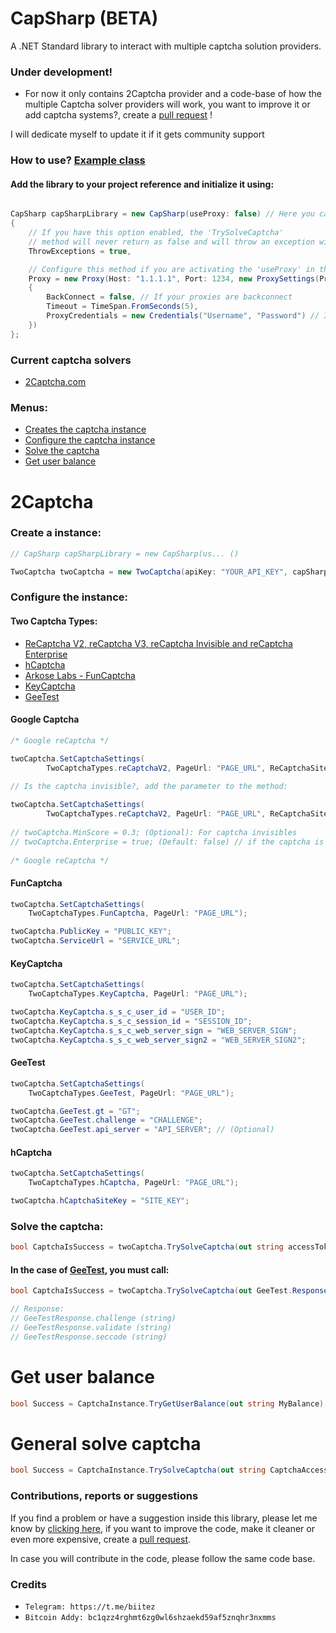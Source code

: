 # CapSharp (BETA)
A .NET Standard library to interact with multiple captcha solution providers. 

### Under development!
- For now it only contains 2Captcha provider and a code-base of how the multiple Captcha solver providers will work, you want to improve it or add captcha systems?, create a [pull request](https://github.com/biitez/CapSharp/pulls) !

I will dedicate myself to update it if it gets community support

### How to use? [Example class](https://github.com/biitez/CapSharp/blob/master/CapSharp.Tests/Program.cs)

#### Add the library to your project reference and initialize it using:

```cs

CapSharp capSharpLibrary = new CapSharp(useProxy: false) // Here you can assign the use of proxies
{
    // If you have this option enabled, the 'TrySolveCaptcha'
    // method will never return as false and will throw an exception with the error code
    ThrowExceptions = true,

    // Configure this method if you are activating the 'useProxy' in the method call
    Proxy = new Proxy(Host: "1.1.1.1", Port: 1234, new ProxySettings(ProxyProtocol.HTTP)
    {
        BackConnect = false, // If your proxies are backconnect
        Timeout = TimeSpan.FromSeconds(5),
        ProxyCredentials = new Credentials("Username", "Password") // If your proxies use credentials, assign them
    })
};

```

### Current captcha solvers

- [2Captcha.com](#2captcha)


### Menus:

- [Creates the captcha instance](#create-a-instance)
- [Configure the captcha instance](#configure-the-instance)
- [Solve the captcha](#solve-the-captcha)
- [Get user balance](#get-user-balance)

# 2Captcha

### Create a instance:
```cs
// CapSharp capSharpLibrary = new CapSharp(us... ()

TwoCaptcha twoCaptcha = new TwoCaptcha(apiKey: "YOUR_API_KEY", capSharp: capSharpLibrary);
```

### Configure the instance:

#### Two Captcha Types:

- [ReCaptcha V2, reCaptcha V3, reCaptcha Invisible and reCaptcha Enterprise](#google-captcha)
- [hCaptcha](#hcaptcha)
- [Arkose Labs - FunCaptcha](#funcaptcha)
- [KeyCaptcha](#keycaptcha)
- [GeeTest](#geetest)

#### Google Captcha
```cs
/* Google reCaptcha */

twoCaptcha.SetCaptchaSettings(
        TwoCaptchaTypes.reCaptchaV2, PageUrl: "PAGE_URL", ReCaptchaSiteKey: "RECAPTCHA_SITE");
        
// Is the captcha invisible?, add the parameter to the method:

twoCaptcha.SetCaptchaSettings(
        TwoCaptchaTypes.reCaptchaV2, PageUrl: "PAGE_URL", ReCaptchaSiteKey: "RECAPTCHA_SITE", invisibleCaptcha: true);
        
// twoCaptcha.MinScore = 0.3; (Optional): For captcha invisibles
// twoCaptcha.Enterprise = true; (Default: false) // if the captcha is enterprise just enable this
        
/* Google reCaptcha */
```

#### FunCaptcha
```cs
twoCaptcha.SetCaptchaSettings(
    TwoCaptchaTypes.FunCaptcha, PageUrl: "PAGE_URL");

twoCaptcha.PublicKey = "PUBLIC_KEY";
twoCaptcha.ServiceUrl = "SERVICE_URL";
```

#### KeyCaptcha
```cs
twoCaptcha.SetCaptchaSettings(
    TwoCaptchaTypes.KeyCaptcha, PageUrl: "PAGE_URL");

twoCaptcha.KeyCaptcha.s_s_c_user_id = "USER_ID";
twoCaptcha.KeyCaptcha.s_s_c_session_id = "SESSION_ID";
twoCaptcha.KeyCaptcha.s_s_c_web_server_sign = "WEB_SERVER_SIGN";
twoCaptcha.KeyCaptcha.s_s_c_web_server_sign2 = "WEB_SERVER_SIGN2";
```

#### GeeTest
```cs
twoCaptcha.SetCaptchaSettings(
    TwoCaptchaTypes.GeeTest, PageUrl: "PAGE_URL");

twoCaptcha.GeeTest.gt = "GT";
twoCaptcha.GeeTest.challenge = "CHALLENGE";
twoCaptcha.GeeTest.api_server = "API_SERVER"; // (Optional)
```

#### hCaptcha
```cs
twoCaptcha.SetCaptchaSettings(
    TwoCaptchaTypes.hCaptcha, PageUrl: "PAGE_URL");

twoCaptcha.hCaptchaSiteKey = "SITE_KEY";
```

### Solve the captcha:

```cs
bool CaptchaIsSuccess = twoCaptcha.TrySolveCaptcha(out string accessToken);
```

#### In the case of [GeeTest](#geetest), you must call:

```cs
bool CaptchaIsSuccess = twoCaptcha.TrySolveCaptcha(out GeeTest.Response GeeTestResponse);

// Response:
// GeeTestResponse.challenge (string)
// GeeTestResponse.validate (string)
// GeeTestResponse.seccode (string)
```

# Get user balance
```cs
bool Success = CaptchaInstance.TryGetUserBalance(out string MyBalance);
```

# General solve captcha
```cs
bool Success = CaptchaInstance.TrySolveCaptcha(out string CaptchaAccessToken);
```

### Contributions, reports or suggestions
If you find a problem or have a suggestion inside this library, please let me know by [clicking here](https://github.com/biitez/CapSharp/issues), if you want to improve the code, make it cleaner or even more expensive, create a [pull request](https://github.com/biitez/CapSharp/pulls). 

In case you will contribute in the code, please follow the same code base.

### Credits

- `Telegram: https://t.me/biitez`
- `Bitcoin Addy: bc1qzz4rghmt6zg0wl6shzaekd59af5znqhr3nxmms`

